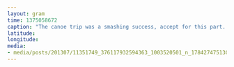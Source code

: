 ```yaml
---
layout: gram
time: 1375058672
caption: "The canoe trip was a smashing success, accept for this part. Fingers crossed!"
latitude: 
longitude: 
media:
- media/posts/201307/11351749_376117932594363_1003520501_n_17842747513000351.jpg
---
```


